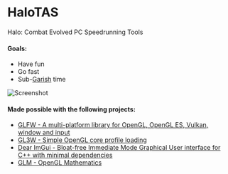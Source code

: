 # HaloTAS
Halo: Combat Evolved PC Speedrunning Tools

#### Goals:
- Have fun
- Go fast
- Sub-[Garish](https://www.twitch.tv/garishgoblin) time

![Screenshot][screenshot1]

#### Made possible with the following projects:

- [GLFW - A multi-platform library for OpenGL, OpenGL ES, Vulkan, window and input ][glfw]
- [GL3W - Simple OpenGL core profile loading][gl3w]
- [Dear ImGui - Bloat-free Immediate Mode Graphical User interface for C++ with minimal dependencies][imgui]
- [GLM - OpenGL Mathematics][glm]

 [glfw]: <https://github.com/glfw/glfw>
 [gl3w]: <https://github.com/skaslev/gl3w>
 [imgui]: <https://github.com/ocornut/imgui>
 [glm]: <https://github.com/g-truc/glm>
 
 [screenshot1]: https://i.imgur.com/9TcUWkd.png
